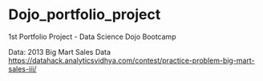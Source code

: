# Dojo_portfolio_project
1st Portfolio Project - Data Science Dojo Bootcamp

Data:
2013 Big Mart Sales Data
https://datahack.analyticsvidhya.com/contest/practice-problem-big-mart-sales-iii/
